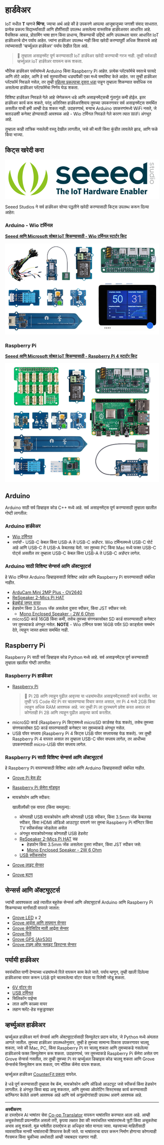 <!--
CO_OP_TRANSLATOR_METADATA:
{
  "original_hash": "3dce18fab38adf93ff30b8c221b1eec5",
  "translation_date": "2025-08-27T09:43:38+00:00",
  "source_file": "hardware.md",
  "language_code": "mr"
}
-->
# हार्डवेअर

IoT मधील **T** म्हणजे **थिंग्स**, ज्याचा अर्थ आहे की हे उपकरणे आपल्या आजूबाजूच्या जगाशी संवाद साधतात. प्रत्येक प्रकल्प विद्यार्थ्यांसाठी आणि हौशींसाठी उपलब्ध असलेल्या वास्तविक हार्डवेअरवर आधारित आहे. वैयक्तिक आवड, प्रोग्रामिंग भाषा ज्ञान किंवा प्राधान्य, शिकण्याची उद्दिष्टे आणि उपलब्धता यावर आधारित IoT हार्डवेअरचे दोन पर्याय आहेत. ज्यांना हार्डवेअर उपलब्ध नाही किंवा खरेदी करण्यापूर्वी अधिक शिकायचे आहे त्यांच्यासाठी 'व्हर्च्युअल हार्डवेअर' पर्याय देखील दिला आहे.

> 💁 तुम्हाला असाइनमेंट पूर्ण करण्यासाठी IoT हार्डवेअर खरेदी करण्याची गरज नाही. तुम्ही सर्वकाही व्हर्च्युअल IoT हार्डवेअर वापरून करू शकता.

भौतिक हार्डवेअर पर्यायांमध्ये Arduino किंवा Raspberry Pi आहेत. प्रत्येक प्लॅटफॉर्मचे स्वतःचे फायदे आणि तोटे आहेत, आणि हे सर्व सुरुवातीच्या धड्यांपैकी एका मध्ये समाविष्ट केले आहेत. जर तुम्ही हार्डवेअर प्लॅटफॉर्म निवडले नसेल, तर तुम्ही [पहिल्या प्रकल्पाचा दुसरा धडा](./1-getting-started/lessons/2-deeper-dive/README.md) पाहून तुम्हाला शिकण्यात सर्वाधिक रस असलेल्या हार्डवेअर प्लॅटफॉर्मचा निर्णय घेऊ शकता.

विशिष्ट हार्डवेअर निवडले गेले आहे जेणेकरून धडे आणि असाइनमेंट्सची गुंतागुंत कमी होईल. इतर हार्डवेअर कार्य करू शकते, परंतु अतिरिक्त हार्डवेअरशिवाय तुमच्या उपकरणावर सर्व असाइनमेंट्स समर्थित असतील याची हमी आम्ही देऊ शकत नाही. उदाहरणार्थ, बऱ्याच Arduino उपकरणांमध्ये WiFi नसते, जे क्लाउडशी कनेक्ट होण्यासाठी आवश्यक आहे - Wio टर्मिनल निवडले गेले कारण त्यात WiFi अंगभूत आहे.

तुम्हाला काही तांत्रिक नसलेली वस्तू देखील लागतील, जसे की माती किंवा कुंडीत लावलेले झाड, आणि फळे किंवा भाज्या.

## किट्स खरेदी करा

![Seeed Studios लोगो](../../translated_images/seeed-logo.74732b6b482b6e8e8bdcc06f0541fc92b1dabf5e3e8f37afb91e04393a8cb977.mr.png)

Seeed Studios ने सर्व हार्डवेअर सोप्या पद्धतीने खरेदी करण्यासाठी किट्स उपलब्ध करून दिल्या आहेत:

### Arduino - Wio टर्मिनल

**[Seeed आणि Microsoft सोबत IoT शिकण्यासाठी - Wio टर्मिनल स्टार्टर किट](https://www.seeedstudio.com/IoT-for-beginners-with-Seeed-and-Microsoft-Wio-Terminal-Starter-Kit-p-5006.html)**

[![Wio टर्मिनल हार्डवेअर किट](../../translated_images/wio-hardware-kit.4c70c48b85e4283a1d73e248d87d49587c0cd077eeb69cb3eca803166f63c9a5.mr.png)](https://www.seeedstudio.com/IoT-for-beginners-with-Seeed-and-Microsoft-Wio-Terminal-Starter-Kit-p-5006.html)

### Raspberry Pi

**[Seeed आणि Microsoft सोबत IoT शिकण्यासाठी - Raspberry Pi 4 स्टार्टर किट](https://www.seeedstudio.com/IoT-for-beginners-with-Seeed-and-Microsoft-Raspberry-Pi-Starter-Kit-p-5004.html)**

[![Raspberry Pi टर्मिनल हार्डवेअर किट](../../translated_images/pi-hardware-kit.26dbadaedb7dd44c73b0131d5d68ea29472ed0a9744f90d5866c6d82f2d16380.mr.png)](https://www.seeedstudio.com/IoT-for-beginners-with-Seeed-and-Microsoft-Raspberry-Pi-Starter-Kit-p-5004.html)

## Arduino

Arduino साठी सर्व डिव्हाइस कोड C++ मध्ये आहे. सर्व असाइनमेंट्स पूर्ण करण्यासाठी तुम्हाला खालील गोष्टी लागतील:

### Arduino हार्डवेअर

* [Wio टर्मिनल](https://www.seeedstudio.com/Wio-Terminal-p-4509.html)
* *पर्यायी* - USB-C केबल किंवा USB-A ते USB-C अडॅप्टर. Wio टर्मिनलमध्ये USB-C पोर्ट आहे आणि USB-C ते USB-A केबलसह येतो. जर तुमच्या PC किंवा Mac मध्ये फक्त USB-C पोर्ट्स असतील तर तुम्हाला USB-C केबल किंवा USB-A ते USB-C अडॅप्टर लागेल.

### Arduino साठी विशिष्ट सेन्सर्स आणि अ‍ॅक्ट्युएटर्स

हे Wio टर्मिनल Arduino डिव्हाइससाठी विशिष्ट आहेत आणि Raspberry Pi वापरण्यासाठी संबंधित नाहीत.

* [ArduCam Mini 2MP Plus - OV2640](https://www.arducam.com/product/arducam-2mp-spi-camera-b0067-arduino/)
* [ReSpeaker 2-Mics Pi HAT](https://www.seeedstudio.com/ReSpeaker-2-Mics-Pi-HAT.html)
* [ब्रेडबोर्ड जम्पर वायर](https://www.seeedstudio.com/Breadboard-Jumper-Wire-Pack-241mm-200mm-160mm-117m-p-234.html)
* हेडफोन किंवा 3.5mm जॅक असलेला दुसरा स्पीकर, किंवा JST स्पीकर जसे:
  * [Mono Enclosed Speaker - 2W 6 Ohm](https://www.seeedstudio.com/Mono-Enclosed-Speaker-2W-6-Ohm-p-2832.html)
* microSD कार्ड 16GB किंवा कमी, तसेच तुमच्या संगणकासोबत SD कार्ड वापरण्यासाठी कनेक्टर जर तुमच्याकडे अंगभूत नसेल. **NOTE** - Wio टर्मिनल फक्त 16GB पर्यंत SD कार्ड्सला समर्थन देते, त्याहून जास्त क्षमता समर्थित नाही.

## Raspberry Pi

Raspberry Pi साठी सर्व डिव्हाइस कोड Python मध्ये आहे. सर्व असाइनमेंट्स पूर्ण करण्यासाठी तुम्हाला खालील गोष्टी लागतील:

### Raspberry Pi हार्डवेअर

* [Raspberry Pi](https://www.raspberrypi.org/products/raspberry-pi-4-model-b/)
  > 💁 Pi 2B आणि त्याहून पुढील आवृत्त्या या धड्यांमधील असाइनमेंट्ससाठी कार्य करतील. जर तुम्ही VS Code थेट Pi वर चालवण्याचा विचार करत असाल, तर Pi 4 मध्ये 2GB किंवा त्याहून अधिक RAM आवश्यक आहे. जर तुम्ही Pi ला दूरस्थपणे प्रवेश करत असाल तर कोणताही Pi 2B आणि त्याहून पुढील आवृत्त्या कार्य करतील.
* microSD कार्ड (Raspberry Pi किट्समध्ये microSD कार्डसह येऊ शकते), तसेच तुमच्या संगणकासोबत SD कार्ड वापरण्यासाठी कनेक्टर जर तुमच्याकडे अंगभूत नसेल.
* USB पॉवर सप्लाय (Raspberry Pi 4 किट्स USB पॉवर सप्लायसह येऊ शकते). जर तुम्ही Raspberry Pi 4 वापरत असाल तर तुम्हाला USB-C पॉवर सप्लाय लागेल, तर आधीच्या उपकरणांसाठी micro-USB पॉवर सप्लाय लागेल.

### Raspberry Pi साठी विशिष्ट सेन्सर्स आणि अ‍ॅक्ट्युएटर्स

हे Raspberry Pi वापरण्यासाठी विशिष्ट आहेत आणि Arduino डिव्हाइससाठी संबंधित नाहीत.

* [Grove Pi बेस हॅट](https://www.seeedstudio.com/Grove-Base-Hat-for-Raspberry-Pi.html)
* [Raspberry Pi कॅमेरा मॉड्यूल](https://www.raspberrypi.org/products/camera-module-v2/)
* मायक्रोफोन आणि स्पीकर:

  खालीलपैकी एक वापरा (किंवा समतुल्य):
  * कोणताही USB मायक्रोफोन आणि कोणताही USB स्पीकर, किंवा 3.5mm जॅक केबलसह स्पीकर, किंवा HDMI ऑडिओ आउटपुट वापरणे जर तुमचा Raspberry Pi मॉनिटर किंवा TV स्पीकर्ससह जोडलेला असेल
  * अंगभूत मायक्रोफोनसह कोणताही USB हेडसेट
  * [ReSpeaker 2-Mics Pi HAT](https://www.seeedstudio.com/ReSpeaker-2-Mics-Pi-HAT.html) सह
    * हेडफोन किंवा 3.5mm जॅक असलेला दुसरा स्पीकर, किंवा JST स्पीकर जसे:
    * [Mono Enclosed Speaker - 2W 6 Ohm](https://www.seeedstudio.com/Mono-Enclosed-Speaker-2W-6-Ohm-p-2832.html)
  * [USB स्पीकरफोन](https://www.amazon.com/USB-Speakerphone-Conference-Business-Microphones/dp/B07Q3D7F8S/ref=sr_1_1?dchild=1&keywords=m0&qid=1614647389&sr=8-1)
* [Grove लाइट सेन्सर](https://www.seeedstudio.com/Grove-Light-Sensor-v1-2-LS06-S-phototransistor.html)
* [Grove बटण](https://www.seeedstudio.com/Grove-Button.html)

## सेन्सर्स आणि अ‍ॅक्ट्युएटर्स

ज्यांची आवश्यकता आहे त्यातील बहुतेक सेन्सर्स आणि अ‍ॅक्ट्युएटर्स Arduino आणि Raspberry Pi शिकण्याच्या मार्गांसाठी वापरले जातात:

* [Grove LED](https://www.seeedstudio.com/Grove-LED-Pack-p-4364.html) x 2
* [Grove आर्द्रता आणि तापमान सेन्सर](https://www.seeedstudio.com/Grove-Temperature-Humidity-Sensor-DHT11.html)
* [Grove कॅपेसिटिव माती आर्द्रता सेन्सर](https://www.seeedstudio.com/Grove-Capacitive-Moisture-Sensor-Corrosion-Resistant.html)
* [Grove रिले](https://www.seeedstudio.com/Grove-Relay.html)
* [Grove GPS (Air530)](https://www.seeedstudio.com/Grove-GPS-Air530-p-4584.html)
* [Grove टाइम ऑफ फ्लाइट डिस्टन्स सेन्सर](https://www.seeedstudio.com/Grove-Time-of-Flight-Distance-Sensor-VL53L0X.html)

## पर्यायी हार्डवेअर

स्वयंचलित पाणी देण्याच्या धड्यांमध्ये रिले वापरून काम केले जाते. पर्याय म्हणून, तुम्ही खाली दिलेल्या हार्डवेअरचा वापर करून USB द्वारे चालवलेल्या वॉटर पंपला या रिलेशी जोडू शकता.

* [6V वॉटर पंप](https://www.seeedstudio.com/6V-Mini-Water-Pump-p-1945.html)
* [USB टर्मिनल](https://www.adafruit.com/product/3628)
* सिलिकॉन पाईप्स
* लाल आणि काळ्या वायर
* लहान फ्लॅट-हेड स्क्रूड्रायव्हर

## व्हर्च्युअल हार्डवेअर

व्हर्च्युअल हार्डवेअर मार्ग सेन्सर्स आणि अ‍ॅक्ट्युएटर्ससाठी सिम्युलेटर प्रदान करेल, जे Python मध्ये अंमलात आणले जातील. तुमच्या हार्डवेअर उपलब्धतेनुसार, तुम्ही हे तुमच्या सामान्य विकास उपकरणावर चालवू शकता, जसे की Mac, PC, किंवा Raspberry Pi वर चालवू शकता आणि तुमच्याकडे नसलेल्या हार्डवेअरचे फक्त सिम्युलेशन करू शकता. उदाहरणार्थ, जर तुमच्याकडे Raspberry Pi कॅमेरा असेल पण Grove सेन्सर्स नसतील, तर तुम्ही तुमच्या Pi वर व्हर्च्युअल डिव्हाइस कोड चालवू शकता आणि Grove सेन्सर्सचे सिम्युलेशन करू शकता, पण भौतिक कॅमेरा वापरू शकता.

व्हर्च्युअल हार्डवेअर [CounterFit प्रकल्प](https://github.com/CounterFit-IoT/CounterFit) वापरेल.

हे धडे पूर्ण करण्यासाठी तुम्हाला वेब कॅम, मायक्रोफोन आणि ऑडिओ आउटपुट जसे स्पीकर्स किंवा हेडफोन लागतील. हे अंगभूत किंवा बाह्य असू शकतात, आणि तुमच्या ऑपरेटिंग सिस्टमसह कार्य करण्यासाठी कॉन्फिगर केलेले असणे आवश्यक आहे आणि सर्व अनुप्रयोगांसाठी उपलब्ध असणे आवश्यक आहे.

---

**अस्वीकरण**:  
हा दस्तऐवज AI भाषांतर सेवा [Co-op Translator](https://github.com/Azure/co-op-translator) वापरून भाषांतरित करण्यात आला आहे. आम्ही अचूकतेसाठी प्रयत्नशील असलो तरी, कृपया लक्षात ठेवा की स्वयंचलित भाषांतरांमध्ये त्रुटी किंवा अचूकतेचा अभाव असू शकतो. मूळ भाषेतील दस्तऐवज हा अधिकृत स्रोत मानला जावा. महत्त्वाच्या माहितीसाठी व्यावसायिक मानवी भाषांतराची शिफारस केली जाते. या भाषांतराचा वापर करून निर्माण होणाऱ्या कोणत्याही गैरसमज किंवा चुकीच्या अर्थासाठी आम्ही जबाबदार राहणार नाही.